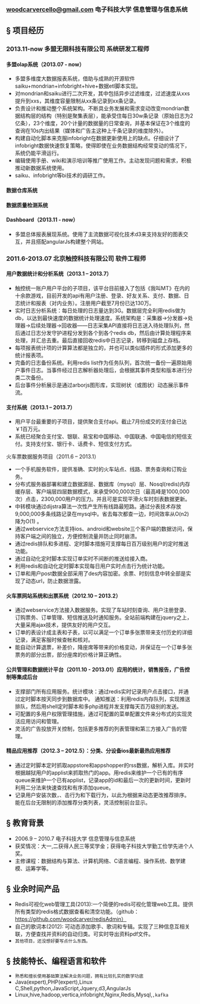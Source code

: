 ### woodcarvercello@gmail.com   电子科技大学  信息管理与信息系统

## § 项目经历 
### 2013.11-now        多盟无限科技有限公司     系统研发工程师
#### 多盟olap系统（2013.07 - now）
* 多盟多维度大数据报表系统，借助与成熟的开源软件saiku+mondrian+infobright+hive+数据etl脚本实现。
* 对mondrian和saiku进行二次开发，其中包括异步过滤维度，过滤速度从xxs提升到xxs，其维度容量限制从xx条记录到xx条记录。
* 负责设计和推动整个系统架构。不断具业务发展和需求变动改变mondrian数据结构层的结构（特别是聚集表层），能承受住每日30w条记录（原始日志为2亿条），23个维度，20个计量的数据量的日常查询，并基本保证在3个维度的查询在10s内出结果（媒体和广告主这种上千条记录的维度除外）。
* 构建自动化脚本来克服infobright在数据更新使用上的缺点。仔细设计了infobright数据快速恢复策略，使得即使在业务数据结构经常变动的情况下，系统仍能平滑运行。
* 编辑使用手册、wiki和演示培训等推广使用工作。主动发现问题和需求，积极推动新数据系统使用。
* saiku、infobright等bi技术的调研工作。

#### 数据仓库系统

#### 数据质量检测系统

#### Dashboard（2013.11 - now）

* 多盟总体报表展现系统。使用了主流数据可视化技术d3来支持友好的图表交互，并且搭配angularJs构建整个网站。

### 2011.6-2013.07     北京触控科技有限公司     软件工程师
#### 用户数据统计和分析系统（2013.1 – 2013.7）
* 触控统一账户用户平台的子项目，该平台目前接入了包括《我叫MT》在内的十余款游戏，目前开发的api有用户注册、登录、好友关系、支付、数据、日志统计和报表（对内业务）。注册用户截至7月份已达130万。
* 实时日志分析系统：每日处理的日志量达到3G。数据层完全利用redis做为db，以达到最快速度的数据统计处理速度。系统架构是：采集器->分发器->处理器->后续处理器->回收器——日志采集API直接将日志送入待处理队列，然后通过日志分发守护进程分发到各个到各个redis db，然后由计算处理程序来处理，并汇总去重。最后直接回收redis中日志记录，转移到磁盘上存档。
* 每项报表统计项的计算算法都是独立的，并也可以类似插件的形式添加更多的统计报表项。
* 完备的日志备份系统。利用redis list作为任务队列，首次统一备份一遍原始用户事件日志。当事件经过日志解析器处理后，会根据其事件类型和版本进行分类二次备份。
* 后台事件分析展示是通过arborjs图形库，实现树状（或图状）动态展示事件流。

#### 支付系统（2013.1 – 2013.7）
* 用户平台最重要的子项目，提供聚合支付api。截止7月份成交的支付金已达￥1百万元。
* 系统已经聚合支付宝、银联、易宝和中国移动、中国联通、中国电信的短信支付。支持支付宝、银行卡、话费卡、短信支付方式。

火车票数据服务项目（2011.6 – 2013.1）
* 一个手机服务软件，提供准确、实时的火车站点、线路、票务查询和订购业务。
* 分布式服务器部署和建立数据源层、数据库（mysql）层、Nosql(redis)内存缓存层、客户端层四层数据模式，来承受900,000次日（最高峰是1000,000次）点击，2300,000用户的压力。并且可是实现平滑火车时刻表数据更新。
* 中转模块通过dijstra算法一次性产生所有线路最短路。通过分表技术存放9,000,000多条线路记录在mysql中。省去每次都查一边，时间效率从O(n2) 降为O(1) 。
* 通过webservice方法支持ios、android和website三个客户端的数据访问，保持客户端之间的独立，方便控制流量并防止同时崩溃。
* 通过redis排队和多进程、定时脚本措施可支撑每日百万级别用户的定时推送功能。
* 通过自动化定时脚本实现订单实时不间断的推送给接入商。
* 利用redis和自动化定时脚本实现每日用户实时点击行为统计功能。
* 订单和用户post数据全部采用了des内容加密。余票、时刻信息中转全部是实现了动态url，防止数据泄露。

#### 火车票网站系统和出票系统（2012.10 – 2013.2）
* 通过webservice方法接入数据服务。实现了车站时刻查询、用户注册登录、订购票务、订单管理、短信推送及时通知服务。全站前端构建在jquery之上，大量采用ajax技术，提供友好的用户交互。
* 订单的表设计成主表和子表，以可以满足一个订单多张票带来支付历史的详细记录，满足客服时候查帐和核对。
* 能自动计算退票，补差价，降座席等带来的价格变动，并保证在一个订单多张票务的部分出票，部分座席的价格计算正确性。

#### 公共管理和数据统计平台（2011.10 - 2013.01）应用的统计，销售报告，广告控制等集成后台
* 支撑部门所有应用服务。统计模块：通过redis实时记录用户点击接口，并通过定时脚本按天同步到数据库中。 通知推送：利用redis内存队列，实现推送排队，然后用shell定时脚本和多php进程并发支撑每天百万级别的发送。
* 可配置的多用户权限管理措施，通过可配置的菜单配置文件来分布式的实现灵活应用访问和管理。
* 灵活的广告投放开关控制，包括更多推荐的列表管理和第三方接入广告的管理。

#### 精品应用推荐（2012.3 – 2012.5）：分类、分设备ios最新最热应用推荐
* 通过定时脚本定时抓取appstore和appshopper的rss数据，解析入库。并实时根据越狱用户的applist来抓取热门的app。用redis来维护一个已有的有序queue来维护一个已有applist，记录app的id和最后一次的更新时间，更新时利用二分法来快速查找和有序添加queue。
* 记录用户安装次数，、击行为和下载行为，以此为根据来动态更改推荐排序。能在后台无限制的添加推荐分类列表，灵活控制前台显示。

## § 教育背景
* 2006.9 – 2010.7     电子科技大学     信息管理与信息系统
* 获奖情况：大一,二获得人民三等奖学金；获得电子科技大学勤工俭学先进个人奖。
* 主修课程：数据结构与算法、计算机网络、C语言编程、操作系统、数学建模、运筹学等。

## § 业余时间产品
* Redis可视化web管理工具(2013):一个简便的redis可视化管理web工具。提供所有类型的redis格式数据查看和清空功能。（github：https://github.com/woodcarver/redisAdmin）
* 自己的歌词本(2012): 可动态添加歌手、歌词和专辑。实现了三种信息互相关联，方便查找并资料的自动归类。可实时导出资料pdf文件。
* ``其他项目，还没想好要写点什么东西。``

## § 技能特长、编程语言和软件
* ``熟悉和擅长使用基础算法解决业务问题，拥有比较扎实的数学功底``
* Java(expert),PHP(expert),Linux C,Shell,python,JavaScript,Jquery,d3,AngularJs
* Linux,hive,hadoop,vertica,infobright,Nginx,Redis,Mysql,``,kafka``
